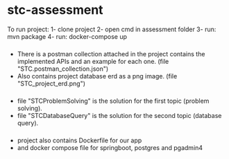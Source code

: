 # stc-assessment

To run project:
1- clone project
2- open cmd in assessment folder
3- run: mvn package
4- run: docker-compose up

###
- There is a postman collection attached in the project contains the implemented APIs and an example for each one. (file "STC.postman_collection.json")
- Also contains project database erd as a png image. (file "STC_project_erd.png")

###
- file "STCProblemSolving" is the solution for the first topic (problem solving).
- file "STCDatabaseQuery" is the solution for the second topic (database query).

###
- project also contains Dockerfile for our app
- and docker compose file for springboot, postgres and pgadmin4 
